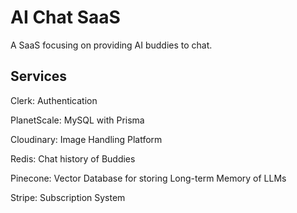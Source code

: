 # AI Chat SaaS
A SaaS focusing on providing AI buddies to chat.


## Services
Clerk: Authentication

PlanetScale: MySQL with Prisma

Cloudinary: Image Handling Platform

Redis: Chat history of Buddies

Pinecone: Vector Database for storing Long-term Memory of LLMs

Stripe: Subscription System
